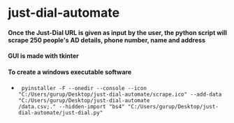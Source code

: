 # just-dial-automate
#### Once the Just-Dial URL is given as input by the user, the python script will scrape 250 people's AD details, phone number, name and address
#### GUI is made with tkinter


#### To create a windows executable software
-      pyinstaller -F --onedir --console --icon "C:/Users/gurup/Desktop/just-dial-automate/scrape.ico" --add-data "C:/Users/gurup/Desktop/just-dial-automate               /data.csv;." --hidden-import "bs4" "C:/Users/gurup/Desktop/just-dial-automate/just-dial.py"
